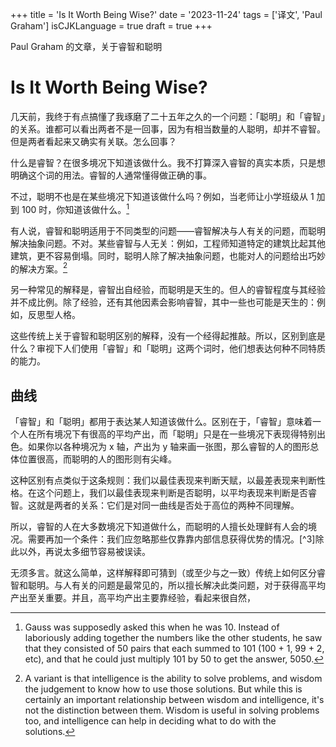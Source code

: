 +++
title = 'Is It Worth Being Wise?'
date = '2023-11-24'
tags = ['译文', 'Paul Graham']
isCJKLanguage = true
draft = true
+++

Paul Graham 的文章，关于睿智和聪明
<!--more-->

# Is It Worth Being Wise?

几天前，我终于有点搞懂了我琢磨了二十五年之久的一个问题：「聪明」和「睿智」的关系。谁都可以看出两者不是一回事，因为有相当数量的人聪明，却并不睿智。但是两者看起来又确实有关联。怎么回事？

什么是睿智？在很多境况下知道该做什么。我不打算深入睿智的真实本质，只是想明确这个词的用法。睿智的人通常懂得做正确的事。

不过，聪明不也是在某些境况下知道该做什么吗？例如，当老师让小学班级从 1 加到 100 时，你知道该做什么。[^1]

有人说，睿智和聪明适用于不同类型的问题——睿智解决与人有关的问题，而聪明解决抽象问题。不对。某些睿智与人无关：例如，工程师知道特定的建筑比起其他建筑，更不容易倒塌。同时，聪明人除了解决抽象问题，也能对人的问题给出巧妙的解决方案。[^2]

另一种常见的解释是，睿智出自经验，而聪明是天生的。但人的睿智程度与其经验并不成比例。除了经验，还有其他因素会影响睿智，其中一些也可能是天生的：例如，反思型人格。

这些传统上关于睿智和聪明区别的解释，没有一个经得起推敲。所以，区别到底是什么？审视下人们使用「睿智」和「聪明」这两个词时，他们想表达何种不同特质的能力。

## 曲线

「睿智」和「聪明」都用于表达某人知道该做什么。区别在于，「睿智」意味着一个人在所有境况下有很高的平均产出，而「聪明」只是在一些境况下表现得特别出色。如果你以各种境况为 x 轴，产出为 y 轴来画一张图，那么睿智的人的图形总体位置很高，而聪明的人的图形则有尖峰。

这种区别有点类似于这条规则：我们以最佳表现来判断天赋，以最差表现来判断性格。在这个问题上，我们以最佳表现来判断是否聪明，以平均表现来判断是否睿智。这就是两者的关系：它们是对同一曲线是否处于高位的两种不同理解。

所以，睿智的人在大多数境况下知道做什么，而聪明的人擅长处理鲜有人会的境况。需要再加一个条件：我们应忽略那些仅靠靠内部信息获得优势的情况。[^3]除此以外，再说太多细节容易被误读。

无须多言。就这么简单，这样解释即可猜到（或至少与之一致）传统上如何区分睿智和聪明。与人有关的问题是最常见的，所以擅长解决此类问题，对于获得高平均产出至关重要。并且，高平均产出主要靠经验，看起来很自然，

[^1]: Gauss was supposedly asked this when he was 10. Instead of laboriously adding together the numbers like the other students, he saw that they consisted of 50 pairs that each summed to 101 (100 + 1, 99 + 2, etc), and that he could just multiply 101 by 50 to get the answer, 5050.

[^2]: A variant is that intelligence is the ability to solve problems, and wisdom the judgement to know how to use those solutions. But while this is certainly an important relationship between wisdom and intelligence, it's not the distinction between them. Wisdom is useful in solving problems too, and intelligence can help in deciding what to do with the solutions.
